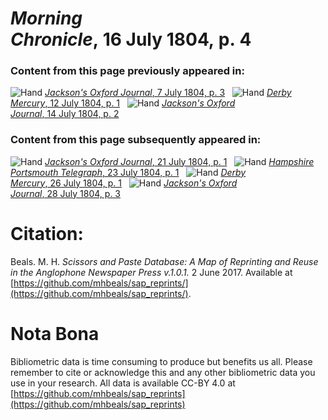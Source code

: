 # *Morning Chronicle*, 16 July 1804, p. 4  
  
### Content from this page previously appeared in:  
![Hand](http://scissorsandpaste.net/wp-content/uploads/2017/06/smallhandpointer.png) [*Jackson's Oxford Journal*, 7 July 1804, p. 3](https://mhbeals.github.io/sap_html/Jackson's-Oxford-Journal/Jackson's-Oxford-Journal-7-July-1804-p-3)  
![Hand](http://scissorsandpaste.net/wp-content/uploads/2017/06/smallhandpointer.png) [*Derby Mercury*, 12 July 1804, p. 1](https://mhbeals.github.io/sap_html/Derby-Mercury/Derby-Mercury-12-July-1804-p-1)  
![Hand](http://scissorsandpaste.net/wp-content/uploads/2017/06/smallhandpointer.png) [*Jackson's Oxford Journal*, 14 July 1804, p. 2](https://mhbeals.github.io/sap_html/Jackson's-Oxford-Journal/Jackson's-Oxford-Journal-14-July-1804-p-2)  
  
### Content from this page subsequently appeared in:  
![Hand](http://scissorsandpaste.net/wp-content/uploads/2017/06/smallhandpointer.png) [*Jackson's Oxford Journal*, 21 July 1804, p. 1](https://mhbeals.github.io/sap_html/Jackson's-Oxford-Journal/Jackson's-Oxford-Journal-21-July-1804-p-1)  
![Hand](http://scissorsandpaste.net/wp-content/uploads/2017/06/smallhandpointer.png) [*Hampshire Portsmouth Telegraph*, 23 July 1804, p. 1](https://mhbeals.github.io/sap_html/Hampshire-Portsmouth-Telegraph/Hampshire-Portsmouth-Telegraph-23-July-1804-p-1)  
![Hand](http://scissorsandpaste.net/wp-content/uploads/2017/06/smallhandpointer.png) [*Derby Mercury*, 26 July 1804, p. 1](https://mhbeals.github.io/sap_html/Derby-Mercury/Derby-Mercury-26-July-1804-p-1)  
![Hand](http://scissorsandpaste.net/wp-content/uploads/2017/06/smallhandpointer.png) [*Jackson's Oxford Journal*, 28 July 1804, p. 3](https://mhbeals.github.io/sap_html/Jackson's-Oxford-Journal/Jackson's-Oxford-Journal-28-July-1804-p-3)  


# Citation: 

Beals. M. H. *Scissors and Paste Database: A Map of Reprinting and Reuse in the Anglophone Newspaper Press v.1.0.1.* 2 June 2017. Available at [https://github.com/mhbeals/sap_reprints/](https://github.com/mhbeals/sap_reprints/). 

# Nota Bona

Bibliometric data is time consuming to produce but benefits us all. Please remember to cite or acknowledge this and any other bibliometric data you use in your research. All data is available CC-BY 4.0 at [https://github.com/mhbeals/sap_reprints](https://github.com/mhbeals/sap_reprints)